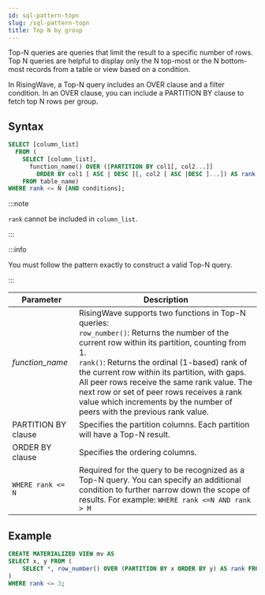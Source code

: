 ```yaml
---
id: sql-pattern-topn
slug: /sql-pattern-topn
title: Top N by group
---
```


Top-N queries are queries that limit the result to a specific number of rows. Top N queries are helpful to display only the N top-most or the N bottom-most records from a table or view based on a condition.

In RisingWave, a Top-N query includes an OVER clause and a filter condition. In an OVER clause, you can include a PARTITION BY clause to fetch top N rows per group.


## Syntax

```sql
SELECT [column_list] 
  FROM (
    SELECT [column_list], 
      function_name() OVER ([PARTITION BY col1[, col2...]] 
        ORDER BY col1 [ ASC | DESC ][, col2 [ ASC |DESC ]...]) AS rank 
    FROM table_name)
WHERE rank <= N [AND conditions];
```
:::note

`rank` cannot be included in `column_list`.

:::

:::info

You must follow the pattern exactly to construct a valid Top-N query.

:::

|Parameter|Description|
|---|---|
|*function_name*| RisingWave supports two functions in Top-N queries: <br />`row_number()`: Returns the number of the current row within its partition, counting from 1.<br />`rank()`: Returns the ordinal (1-based) rank of the current row within its partition, with gaps. All peer rows receive the same rank value. The next row or set of peer rows receives a rank value which increments by the number of peers with the previous rank value.|
|PARTITION BY clause |Specifies the partition columns. Each partition will have a Top-N result.|
|ORDER BY clause|Specifies the ordering columns.|
|`WHERE rank <= N`|Required for the query to be recognized as a Top-N query. You can specify an additional condition to further narrow down the scope of results. For example: `WHERE rank <=N AND rank > M`|

## Example

```sql
CREATE MATERIALIZED VIEW mv AS
SELECT x, y FROM (
    SELECT *, row_number() OVER (PARTITION BY x ORDER BY y) AS rank FROM t
)
WHERE rank <= 3;
```

